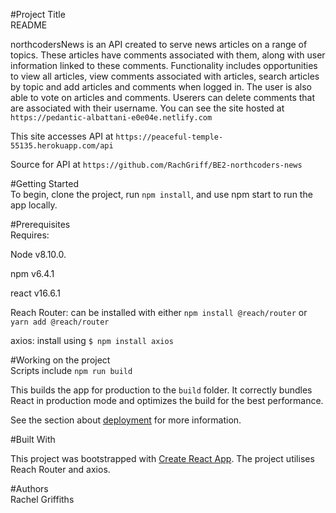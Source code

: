#Project Title<br/>
README

northcodersNews is an API created to serve news articles on a range of topics. These articles have comments associated with them, along with user information linked to these comments. Functionality includes opportunities to view all articles, view comments associated with articles, search articles by topic and add articles and comments when logged in. The user is also able to vote on articles and comments. Userers can delete comments that are associated with their username.
You can see the site hosted at
`https://pedantic-albattani-e0e04e.netlify.com`

This site accesses API at `https://peaceful-temple-55135.herokuapp.com/api`

Source for API at `https://github.com/RachGriff/BE2-northcoders-news`

#Getting Started<br/>
To begin, clone the project, run `npm install`, and use npm start to run the app locally.

#Prerequisites<br/>
Requires:

Node v8.10.0.

npm v6.4.1

react v16.6.1

Reach Router: can be installed with either `npm install @reach/router` or `yarn add @reach/router`

axios: install using `$ npm install axios`

#Working on the project<br/>
Scripts include `npm run build`

This builds the app for production to the `build` folder.
It correctly bundles React in production mode and optimizes the build for the best performance.

See the section about [deployment](https://facebook.github.io/create-react-app/docs/deployment) for more information.

#Built With<br/>

This project was bootstrapped with [Create React App](https://github.com/facebook/create-react-app).
The project utilises Reach Router and axios.

#Authors<br/>
Rachel Griffiths
